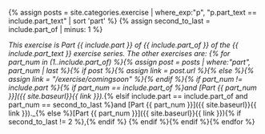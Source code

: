 {% assign posts = site.categories.exercise | where_exp:"p", "p.part_text == include.part_text" | sort 'part' %}
{% assign second_to_last = include.part_of | minus: 1 %}

_This exercise is Part {{ include.part }} of {{ include.part_of }} of the {{ include.part_text }} exercise series. The other exercises are: {% for part_num in (1..include.part_of) %}{% assign post = posts | where:"part", part_num | last %}{% if post %}{% assign link = post.url %}{% else %}{% assign link = "/exercise/comingsoon" %}{% endif %}{% if part_num != include.part %}{% if part_num == include.part_of %}and [Part {{ part_num }}]({{ site.baseurl}}{{ link }})._{% elsif include.part == include.part_of and part_num == second_to_last %}and [Part {{ part_num }}]({{ site.baseurl}}{{ link }})._{% else %}[Part {{ part_num }}]({{ site.baseurl}}{{ link }}){% if second_to_last != 2 %},{% endif %} {% endif %}{% endif %}{% endfor %}
